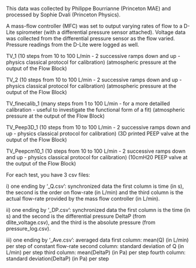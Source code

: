This data was collected by Philippe Bourrianne (Princeton MAE) and processed by Sophie Dvali (Princeton Physics). 

A mass-flow controller (MFC) was set to output varying rates of flow to a D-Lite spirometer (with a differential pressure sensor attached). 
Voltage data was collected from the differential pressure sensor as the flow varied. Pressure readings from the D-Lite were logged as well.

TV_1 (10 steps from 10 to 100 L/min - 2 successive ramps down and up - physics classical protocol for calibration) (atmospheric pressure at the output of the Flow Block)

TV_2 (10 steps from 10 to 100 L/min - 2 successive ramps down and up - physics classical protocol for calibration) (atmospheric pressure at the output of the Flow Block)

TV_finecalib_1 (many steps from 1 to 100 L/min - for a more detailled calibration - useful to investigate the functional form of a fit) (atmospheric pressure at the output of the Flow Block)

TV_Peep3D_1 (10 steps from 10 to 100 L/min - 2 successive ramps down and up - physics classical protocol for calibration) (3D printed PEEP valve at the output of the Flow Block)

TV_Peepcm10_1 (10 steps from 10 to 100 L/min - 2 successive ramps down and up - physics classical protocol for calibration) (10cmH20 PEEP valve at the output of the Flow Block)

For each test, you have 3 csv files:

i) one ending by ‘_Q.csv’: synchronized data
the first column is time (in s), the second is the order on flow-rate (in L/min) and the third column is the actual flow-rate provided by the mass flow controller (in L/min).

ii) one ending by ‘_DP.csv’: synchronized data
the first column is the time (in s) and the second is the differential pressure DeltaP (from dlite_voltage.csv), and the third is the absolute pressure (from pressure_log.csv).

iii) one ending by ‘_Ave.csv’: averaged data
first column: mean(Q) (in L/min) per step of constant flow-rate
second column: standard deviation of Q (in L/min) per step
third column: mean(DeltaP) (in Pa) per step
fourth column: standard deviation(DeltaP) (in Pa) per step

